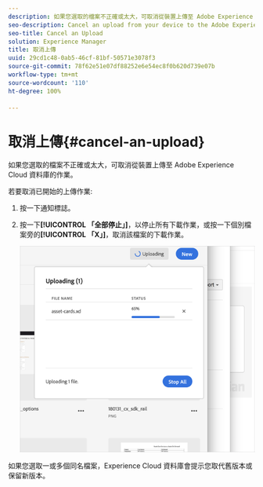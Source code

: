 ```yaml
---
description: 如果您選取的檔案不正確或太大，可取消從裝置上傳至 Adobe Experience Cloud 資料庫的作業。
seo-description: Cancel an upload from your device to the Adobe Experience Cloud Library if you selected the incorrect or too large of a file.
seo-title: Cancel an Upload
solution: Experience Manager
title: 取消上傳
uuid: 29cd1c48-0ab5-46cf-81bf-50571e3078f3
source-git-commit: 78f62e51e07df88252e6e54ec8f0b620d739e07b
workflow-type: tm+mt
source-wordcount: '110'
ht-degree: 100%

---
```



# 取消上傳{#cancel-an-upload}

如果您選取的檔案不正確或太大，可取消從裝置上傳至 Adobe Experience Cloud 資料庫的作業。

若要取消已開始的上傳作業:

1. 按一下通知標誌。
1. 按一下&#x200B;**[!UICONTROL 「全部停止」]**，以停止所有下載作業，或按一下個別檔案旁的&#x200B;**[!UICONTROL 「X」]**，取消該檔案的下載作業。

   ![](assets/library_uploading_in_progress.png)

如果您選取一或多個同名檔案，Experience Cloud 資料庫會提示您取代舊版本或保留新版本。
